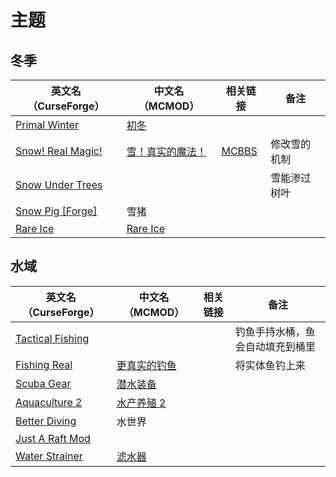 # 主题

## 冬季

| 英文名（CurseForge）                                                              | 中文名（MCMOD）                                          | 相关链接                                               | 备注         |
| --------------------------------------------------------------------------------- | -------------------------------------------------------- | ------------------------------------------------------ | ------------ |
| [Primal Winter](https://www.curseforge.com/minecraft/mc-mods/primal-winter)       | [初冬](https://www.mcmod.cn/class/2779.html)             |                                                        |              |
| [Snow! Real Magic!](https://www.curseforge.com/minecraft/mc-mods/snow-real-magic) | [雪！真实的魔法！](https://www.mcmod.cn/class/2106.html) | [MCBBS](https://www.mcbbs.net/thread-871191-1-11.html) | 修改雪的机制 |
| [Snow Under Trees](https://www.curseforge.com/minecraft/mc-mods/snow-under-trees) |                                                          |                                                        | 雪能渗过树叶 |
| [Snow Pig [Forge]](https://www.curseforge.com/minecraft/mc-mods/snow-pig)         | 雪猪                                                     |                                                        |              |
| [Rare Ice](https://www.curseforge.com/minecraft/mc-mods/rare-ice)                 | [Rare Ice](https://www.mcmod.cn/class/3218.html)         |                                                        |              |

## 水域

| 英文名（CurseForge）                                                              | 中文名（MCMOD）                                      | 相关链接 | 备注                             |
| --------------------------------------------------------------------------------- | ---------------------------------------------------- | -------- | -------------------------------- |
| [Tactical Fishing](https://www.curseforge.com/minecraft/mc-mods/tactical-fishing) |                                                      |          | 钓鱼手持水桶，鱼会自动填充到桶里 |
| [Fishing Real](https://www.curseforge.com/minecraft/mc-mods/fishing-real)         | [更真实的钓鱼](https://www.mcmod.cn/class/2883.html) |          | 将实体鱼钓上来                   |
| [Scuba Gear](https://www.curseforge.com/minecraft/mc-mods/scuba-gear)             | [潜水装备](https://www.mcmod.cn/class/3404.html)     |          |                                  |
| [Aquaculture 2](https://www.curseforge.com/minecraft/mc-mods/aquaculture)         | [水产养殖 2](https://www.mcmod.cn/class/281.html)    |          |                                  |
| [Better Diving](https://www.curseforge.com/minecraft/mc-mods/better-diving)       | 水世界                                               |          |                                  |
| [Just A Raft Mod](https://www.curseforge.com/minecraft/mc-mods/just-a-raft-mod)   |                                                      |          |                                  |
| [Water Strainer](https://www.curseforge.com/minecraft/mc-mods/water-strainer)     | [滤水器](https://www.mcmod.cn/class/1512.html)       |          |                                  |
